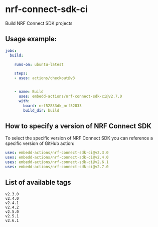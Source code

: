 # nrf-connect-sdk-ci
Build NRF Connect SDK projects

## Usage example:

```yml
jobs:
  build:

    runs-on: ubuntu-latest

    steps:
    - uses: actions/checkout@v3


    - name: Build
      uses: embedd-actions/nrf-connect-sdk-ci@v2.7.0
      with:
        board: nrf52833dk_nrf52833
        build_dir: build

```

## How to specify a version of NRF Connect SDK

To select the specific version of  NRF Connect SDK you
can reference a specific version of GitHub action:
```yml
uses: embedd-actions/nrf-connect-sdk-ci@v2.3.0
uses: embedd-actions/nrf-connect-sdk-ci@v2.4.0
uses: embedd-actions/nrf-connect-sdk-ci@v2.6.1
uses: embedd-actions/nrf-connect-sdk-ci@v2.7.0
```

## List of available tags

```
v2.3.0
v2.4.0
v2.4.1
v2.4.2
v2.5.0
v2.5.1
v2.6.1
```
